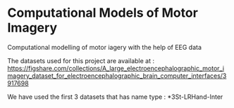 # Computational Models of Motor Imagery
 Computational modelling of motor iagery with the help of EEG data
 
 The datasets used for this project are available at : https://figshare.com/collections/A_large_electroencephalographic_motor_imagery_dataset_for_electroencephalographic_brain_computer_interfaces/3917698
 
 We have used the first 3 datasets that has name type : *3St-LRHand-Inter

